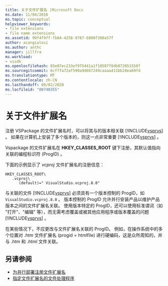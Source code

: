 ```yaml
---
title: 关于文件扩展名 |Microsoft Docs
ms.date: 11/04/2016
ms.topic: conceptual
helpviewer_keywords:
- file extensions
- file name extensions
ms.assetid: 99f4f9ff-fb84-4258-9787-6890f308a57f
author: acangialosi
ms.author: anthc
manager: jillfra
ms.workload:
- vssdk
ms.openlocfilehash: 03e07ec233ef975441a1f10507f0db872051558f
ms.sourcegitcommit: 6cfffa72af599a9d667249caaaa411bb28ea69fd
ms.translationtype: MT
ms.contentlocale: zh-CN
ms.lasthandoff: 09/02/2020
ms.locfileid: "80740355"
---
```

# <a name="about-file-name-extensions"></a>关于文件扩展名
注册 VSPackage 的文件扩展名时，可以将其与的版本相关联 [!INCLUDE[vsprvs](../code-quality/includes/vsprvs_md.md)] 。 如果在计算机上安装了多个版本的，则这一点非常重要 [!INCLUDE[vsprvs](../code-quality/includes/vsprvs_md.md)] 。

 Vspackage 的文件扩展名在 **HKEY_CLASSES_ROOT** 键下注册，其默认值指向关联的编程标识符 (ProgID) 。

 下面的示例显示了 *vcproj* 文件扩展名的注册信息：

```
HKEY_CLASSES_ROOT\
   .vcproj\
      (default)=" VisualStudio.vcproj.8.0"
```

 与关联的文件 [!INCLUDE[vsprvs](../code-quality/includes/vsprvs_md.md)] 必须具有一个版本控制的 ProgID，如 `VisualStudio.vcproj.8.0` 。 版本控制的 ProgID 允许并行安装产品以维护产品版本之间的文件扩展名关联。 使用版本特定的 ProgID，还可以使用标准谓词（如 "打开"、"编辑" 等），而无需考虑覆盖或被其他应用程序或版本覆盖的问题 [!INCLUDE[vsprvs](../code-quality/includes/vsprvs_md.md)] 。

 在某些情况下，不应更改与文件扩展名关联的 ProgID。 例如，在操作系统中的多个位置对 *.htm* 文件扩展名 (progid = htmlfile) 进行硬编码，这是众所周知的，并与 *.htm* 和 *.html* 文件关联。

## <a name="see-also"></a>另请参阅
- [为并行部署注册文件扩展名](../extensibility/registering-file-name-extensions-for-side-by-side-deployments.md)
- [指定文件扩展名的文件处理程序](../extensibility/specifying-file-handlers-for-file-name-extensions.md)
